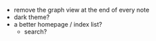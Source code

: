 ---
---

- remove the graph view at the end of every note
- dark theme?
- a better homepage / index list? 
	- search? 